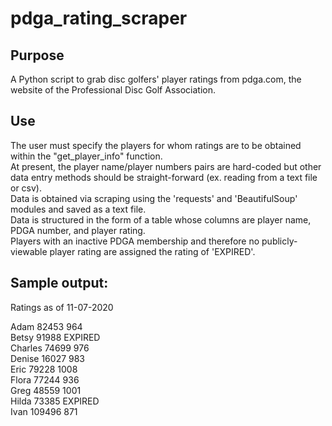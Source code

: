 # pdga_rating_scraper

## Purpose
A Python script to grab disc golfers' player ratings from pdga.com, the website of the Professional Disc Golf Association.


## Use
The user must specify the players for whom ratings are to be obtained within the "get_player_info" function.  
At present, the player name/player numbers pairs are hard-coded but other data entry methods should be straight-forward (ex. reading from a text file or csv).  
Data is obtained via scraping using the 'requests' and 'BeautifulSoup' modules and saved as a text file.  
Data is structured in the form of a table whose columns are player name, PDGA number, and player rating.  
Players with an inactive PDGA membership and therefore no publicly-viewable player rating are assigned the rating of 'EXPIRED'.


## Sample output:

Ratings as of 11-07-2020

Adam            82453           964  
Betsy           91988           EXPIRED  
Charles         74699           976  
Denise          16027           983  
Eric            79228           1008  
Flora           77244           936  
Greg            48559           1001  
Hilda           73385           EXPIRED  
Ivan            109496          871  

